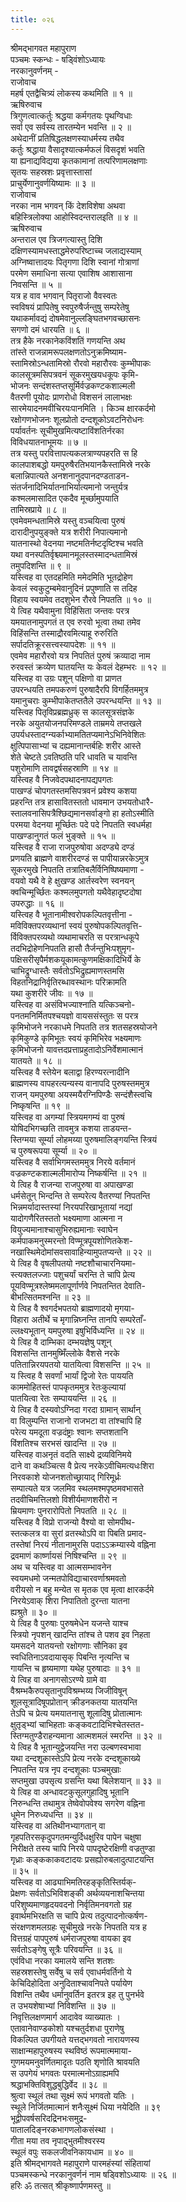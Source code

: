 ```yaml
---
title: ०२६
---
```

श्रीमद्‌भागवत महापुराण  
पञ्चमः स्कन्धः - षड्विंशोऽध्यायः  
नरकानुवर्णनम् -  
राजोवाच   
महर्ष एतद्वैचित्र्यं लोकस्य कथमिति ॥ १ ॥   
ऋषिरुवाच   
त्रिगुणत्वात्कर्तुः श्रद्धया कर्मगतयः पृथग्विधाः   
सर्वा एव सर्वस्य तारतम्येन भवन्ति ॥ २ ॥   
अथेदानीं प्रतिषिद्धलक्षणस्याधर्मस्य तथैव   
कर्तुः श्रद्धाया वैसादृश्यात्कर्मफलं विसदृशं भवति   
या ह्यनाद्यविद्यया कृतकामानां तत्परिणामलक्षणाः   
सृतयः सहस्रशः प्रवृत्तास्तासां   
प्राचुर्येणानुवर्णयिष्यामः ॥ ३ ॥   
राजोवाच   
नरका नाम भगवन् किं देशविशेषा अथवा   
बहिस्त्रिलोक्या आहोस्विदन्तरालइति ॥ ४ ॥   
ऋषिरुवाच   
अन्तराल एव त्रिजगत्यास्तु दिशि   
दक्षिणस्यामधस्ताद्धमेरुपरिष्टाच्च जलाद्यस्याम्   
अग्निष्वात्तादयः पितृगणा दिशि स्वानां गोत्राणां   
परमेण समाधिना सत्या एवाशिष आशासाना   
निवसन्ति ॥ ५ ॥   
यत्र ह वाव भगवान् पितृराजो वैवस्वतः   
स्वविषयं प्रापितेषु स्वपुरुषैर्जन्तुषु सम्परेतेषु   
यथाकर्मावद्यं दोषमेवानुल्लङ्घितभगवच्छासनः   
सगणो दमं धारयति ॥ ६ ॥   
तत्र हैके नरकानेकविंशतिं गणयन्ति अथ   
तांस्ते राजन्नामरूपलक्षणतोऽनुक्रमिष्याम-   
स्तामिस्रोऽन्धतामिस्रो रौरवो महारौरवः कुम्भीपाकः   
कालसूत्रमसिपत्रवनं सूकरमुखयधकूपः कृमि-   
भोजनः सन्दंशस्तप्तसूर्मिर्वज्रकण्टकशाल्मली   
वैतरणी पूयोदः प्राणरोधो विशसनं लालाभक्षः   
सारमेयादनमवीचिरयःपानमिति । किञ्च क्षारकर्दमो   
रक्षोगणभोजनः शूलप्रोतो दन्दशूकोऽवटनिरोधनः   
पर्यावर्तनः सूचीमुखमित्यष्टाविंशतिर्नरका   
विविधयातनाभूमयः ॥ ७ ॥   
तत्र यस्तु परवित्तापत्यकलत्राण्यपहरति स हि   
कालपाशबद्धो यमपुरुषैरतिभयानकैस्तामिस्रे नरके   
बलान्निपात्यते अनशनानुदपानदण्डताडन-   
संतर्जनादिभिर्यातनाभिर्यात्यमानो जन्तुर्यत्र   
कश्मलमासादित एकदैव मूर्च्छामुपयाति   
तामिस्रप्राये ॥ ८ ॥   
एवमेवमन्धतामिस्रे यस्तु वञ्चयित्वा पुरुषं   
दारादीनुपयुङ्क्ते यत्र शरीरी निपात्यमानो   
यातनास्थो वेदनया नष्टमतिर्नष्टदृष्टिश्च भवति   
यथा वनस्पतिर्वृश्च्यमानमूलस्तस्मादन्धतामिस्रं   
तमुपदिशन्ति ॥ ९ ॥   
यस्त्विह वा एतदहमिति ममेदमिति भूतद्रोहेण   
केवलं स्वकुटुम्बमेवानुदिनं प्रपुष्णाति स तदिह   
विहाय स्वयमेव तदशुभेन रौरवे निपतति ॥ १० ॥   
ये त्विह यथैवामुना विहिंसिता जन्तवः परत्र   
यमयातनामुपगतं त एव रुरवो भूत्वा तथा तमेव   
विहिंसन्ति तस्माद्रौरवमित्याहू रुरुरिति   
सर्पादतिक्रूरसत्त्वस्यापदेशः ॥ ११ ॥   
एवमेव महारौरवो यत्र निपतितं पुरुषं क्रव्यादा नाम   
रुरवस्तं क्रव्येण घातयन्ति यः केवलं देहम्भरः ॥ १२ ॥   
यस्त्विह वा उग्रः पशून् पक्षिणो वा प्राणत   
उपरन्धयति तमपकरुणं पुरुषादैरपि विगर्हितममुत्र   
यमानुचराः कुम्भीपाकेतप्ततैले उपरन्धयन्ति ॥ १३ ॥   
यस्त्विह पितृविप्रब्रह्मध्रुक् स कालसूत्रसंज्ञके   
नरके अयुतयोजनपरिमण्डले ताम्रमये तप्तखले   
उपर्यधस्तादग्न्यर्काभ्यामतितप्यमानेऽभिनिवेशितः   
क्षुत्पिपासाभ्यां च दह्यमानान्तर्बहिः शरीर आस्ते   
शेते चेष्टते ऽवतिष्ठति परि धावति च यावन्ति   
पशुरोमाणि तावद्वर्षसहस्राणि ॥ १४ ॥   
यस्त्विह वै निजवेदपथादनापद्यपगतः   
पाखण्डं चोपगतस्तमसिपत्रवनं प्रवेश्य कशया   
प्रहरन्ति तत्र हासावितस्ततो धावमान उभयतोधारै-   
स्तालवनासिपत्रैश्छिद्यमानसर्वाङ्गो हा हतोऽस्मीति   
परमया वेदनया मूर्च्छितः पदे पदे निपतति स्वधर्महा   
पाखण्डानुगतं फलं भुङ्क्ते ॥ १५ ॥   
यस्त्विह वै राजा राजपुरुषोवा अदण्ड्ये दण्डं   
प्रणयति ब्राह्मणे वाशरीरदण्डं स पापीयान्नरकेऽमुत्र   
सूकरमुखे निपतति तत्रातिबलैर्विनिष्पिष्यमाणा -   
वयवो यथै वे हे क्षुखण्ड आर्तस्वरेण स्वनयन्   
क्वचिन्मूर्च्छितः कश्मलमुपगतो यथैवेहादृष्टदोषा   
उपरुद्धाः ॥ १६ ॥   
यस्त्विह वै भूतानामीश्वरोपकल्पितवृत्तीना -   
मविविक्तपरव्यथानां स्वयं पुरुषोपकल्पितवृत्ति-   
र्विविक्तपरव्यथो व्यथामाचरति स परत्रान्धकूपे   
तदभिद्रोहेणनिपतति हासौ तैर्जन्तुभिःपशुमृग-   
पक्षिसरीसृपैर्मशकयूकामत्कुणमक्षिकादिभिर्ये के   
चाभिद्रुग्धास्तैः सर्वतोऽभिद्रुह्यमाणस्तमसि   
विहतनिद्रानिर्वृतिरब्धावस्थानः परिक्रामति   
यथा कुशरीरे जीवः ॥ १७ ॥   
यस्त्विह वा असंविभज्याश्नाति यत्किञ्चनो-   
पनतमनिर्मितपश्चयज्ञो वायससंस्तुतः स परत्र   
कृमिभोजने नरकाधमे निपतति तत्र शतसहस्रयोजने   
कृमिकुण्डे कृमिभूतः स्वयं कृमिभिरेव भक्ष्यमाणः   
कृमिभोजनो यावत्तदप्रत्ताप्रहुतादोऽनिर्वेशमात्मानं   
यातयते ॥ १८ ॥   
यस्त्विह वै स्तेयेन बलाद्वा हिरण्यरत्नादीनि   
ब्राह्मणस्य वापहरत्यन्यस्य वानापदि पुरुषस्तममुत्र   
राजन् यमपुरुषा अयस्मयैरग्निपिण्डैः सन्दंशैस्त्वचि   
निष्कृषन्ति ॥ १९ ॥   
यस्त्विह वा अगम्यां स्त्रियमगम्यं वा पुरुषं   
योषिदभिगच्छति तावमुत्र कशया ताडयन्त-   
स्तिग्मया सूर्म्या लोहमय्या पुरुषमालिङ्गयन्ति स्त्रियं   
च पुरुषरूपया सूर्म्या ॥ २० ॥   
यस्त्विह वै सर्वाभिगमस्तममुत्र निरये वर्तमानं   
वज्रकण्टकशाल्मलीमारोप्य निष्कर्षन्ति ॥ २१ ॥   
ये त्विह वै राजन्या राजपुरुषा वा अपाखण्डा   
धर्मसेतून् भिन्दन्ति ते सम्परेत्य वैतरण्यां निपतन्ति   
भिन्नमर्यादास्तस्यां निरयपरिखाभूतायां नद्यां   
यादोगणैरितस्ततो भक्ष्यमाणा आत्मना न   
वियुज्यमानाश्चासुभिरुह्यमानाः स्वाघेन   
कर्मपाकमनुस्मरन्तो विण्मूत्रपूयशोणितकेश-   
नखास्थिमेदोमांसवसावाहिन्यामुपतप्यन्ते ॥ २२ ॥   
ये त्विह वै वृषलीपतयो नष्टशौचाचारनियमा-   
स्त्यक्तलज्जाः पशुचर्यां चरन्ति ते चापि प्रेत्य   
पूयविण्मूत्रश्लेष्ममलापूर्णार्णवे निपतन्तित देवाति-   
बीभत्सितमश्नन्ति ॥ २३ ॥   
ये त्विह वै श्वगर्दभपतयो ब्राह्मणादयो मृगया-   
विहारा अतीर्थे च मृगान्निघ्नन्ति तानपि सम्परेताँ-   
ल्लक्ष्यभूतान् यमपुरुषा इषुभिर्विध्यन्ति ॥ २४ ॥   
ये त्विह वै दाम्भिका दम्भयज्ञेषु पशून्   
विशसन्ति तानमुष्मिँल्लोके वैशसे नरके   
पतितान्निरयपतयो यातयित्वा विशसन्ति ॥ २५ ॥   
य स्त्विह वै सवर्णां भार्यां द्विजो रेतः पाययति   
काममोहितस्तं पापकृतममुत्र रेतःकुल्यायां   
पातयित्वा रेतः सम्पाययन्ति ॥ २६ ॥   
ये त्विह वै दस्यवोऽग्निदा गरदा ग्रामान् सार्थान्   
वा विलुम्पन्ति राजानो राजभटा वा तांश्चापि हि   
परेत्य यमदूता वज्रदंष्ट्राः श्वानः सप्तशतानि   
विंशतिश्च सरभसं खादन्ति ॥ २७ ॥   
यस्त्विह वाअनृतं वदति साक्ष्ये द्रव्यविनिमये   
दाने वा कथञ्चित्स वै प्रेत्य नरकेऽवीचिमत्यधःशिरा   
निरवकाशे योजनशतोच्छ्रायाद् गिरिमूर्ध्रः   
सम्पात्यते यत्र जलमिव स्थलमश्मपृष्ठमवभासते   
तदवीचिमत्तिलशो विशीर्यमाणशरीरो न   
म्रियमाणः पुनरारोपितो निपतति ॥ २८ ॥   
यस्त्विह वै विप्रो राजन्यो वैश्यो वा सोमपीथ-   
स्तत्कलत्र वा सुरां व्रतस्थोऽपि वा पिबति प्रमाद-   
तस्तेषां निरयं नीतानामुरसि पदाऽऽक्रम्यास्ये वह्निना   
द्रवमाणं कार्ष्णायसं निषिश्चन्ति ॥ २९ ॥   
अथ च यस्त्विह वा आत्मसम्भावनेन   
स्वयमधमो जन्मतपोविद्याचारवर्णाश्रमवतो   
वरीयसो न बहु मन्येत स मृतक एव मृत्वा क्षारकर्दमे   
निरयेऽवाक् शिरा निपातितो दुरन्ता यातना   
ह्यश्रुते ॥ ३० ॥   
ये त्विह वै पुरुषाः पुरुषमेधेन यजन्ते याश्च   
स्त्रियो नृपशन् खादन्ति तांश्च ते पशव इव निहता   
यमसदने यातयन्तो रक्षोगणाः सौनिका इव   
स्वधितिनाऽवदायासृक् पिबन्ति नृत्यन्ति च   
गायन्ति च हृष्यमाणा यथेह पुरुषादाः ॥ ३१ ॥   
ये त्विह वा अनागसोऽरण्ये ग्रामे वा   
वैश्रम्भकैरुपसृतानुपविश्रम्भय्य जिजीविषून्   
शूलसूत्रादिषूपप्रोतान् क्रीडनकतया यातयन्ति   
तेऽपि च प्रेत्य यमयातनासु शूलादिषु प्रोतात्मानः   
क्षुतृड्भ्यां चाभिहताः कङ्कवटादिभिश्चेतस्तत-   
स्तिग्मतुण्डैराहन्यमाना आत्मशमलं स्मरन्ति ॥ ३२ ॥   
ये त्विह वै भूतान्युद्वेजयन्ति नरा उल्बणस्वभावा   
यथा दन्दशूकास्तेऽपि प्रेत्य नरके दन्दशूकाख्ये   
निपतन्ति यत्र नृप दन्दशूकाः पञ्चमुखाः   
सप्तमुखा उपसृत्य ग्रसन्ति यथा बिलेशयान् ॥ ३३ ॥   
ये त्विह वा अन्धावटकुसूलगुहादिषु भूतानि   
निरुन्धन्ति तथामुत्र तेष्वेवोपवेश्य सगरेण वह्निना   
धूमेन निरुध्यधन्ति ॥ ३४ ॥   
यस्त्विह वा अतिथीनभ्यागतान् वा   
गृहपतिरसकृदुपगतमन्युर्दिधक्षुरिव पापेन चक्षुषा   
निरीक्षते तस्य चापि निरये पापदृष्टेरक्षिणी वज्रतुण्डा   
गृध्राः कङ्ककाकवटादयः प्रसह्योरुबलादुत्पाटयन्ति   
॥ ३५ ॥   
यस्त्विह वा आढ्याभिमतिरहङ्कृतिस्तिर्यक्-   
प्रेक्षणः सर्वतोऽभिविशङ्की अर्थव्ययनाशचिन्तया   
परिशुष्यमाणहृदयवदनो निर्वृतिमनवगतो ग्रह   
इवार्थमभिरक्षति स चापि प्रेत्य तदुत्पादनोत्कर्षण-   
संरक्षणशमलग्रहः सूचीमुखे नरके निपतति यत्र ह   
वित्तग्रहं पापपुरुषं धर्मराजपुरुषा वायका इव   
सर्वतोऽङ्गेषु सूत्रैः परिवयन्ति ॥ ३६ ॥   
एवंविधा नरका यमालये सन्ति शतशः   
सहस्रशस्तेषु सर्वेषु च सर्व एवाधर्मवर्तिनो ये   
केचिदिहोदिता अनुदिताश्चावनिपते पर्यायेण   
विशन्ति तथैव धर्मानुवर्तिन इतरत्र इह तु पुनर्भवे   
त उभयशेषाभ्यां निविशन्ति ॥ ३७ ॥   
निवृत्तिलक्षणमार्ग आदावेव व्याख्यातः ।   
एतावानेवाण्डकोशो यश्चतुर्दशधा पुराणेषु   
विकल्पित उपगीयते यत्तद्‌भगवतो नारायणस्य   
साक्षान्महापुरुषस्य स्थविष्ठं रूपमात्ममाया-   
गुणमयमनुवर्णितमादृतः पठति शृणोति श्रावयति   
स उपगेयं भगवतः परमात्मनोऽग्राह्यमपि   
श्रद्धाभक्तिविशुद्धबुद्धिर्वेद ॥ ३८ ॥   
श्रुत्वा स्थूलं तथा सूक्ष्मं रूपं भगवतो यतिः ।   
स्थूले निर्जितमात्मानं शनैःसूक्ष्मं धिया नयेदिति ॥ ३९   
भूद्वीपवर्षसरिदद्रिनभःसमुद्र-   
पातालदिङ्नरकभागणलोकसंस्था ।   
गीता मया तव नृपाद्‌भुतमीश्वरस्य   
स्थूलं वपुः सकलजीवनिकायधाम ॥ ४० ॥   
इति श्रीमद्‌भागवते महापुराणे पारमहंस्यां संहितायां   
पञ्चमस्कन्धे नरकानुवर्णनं नाम षड्विशोऽध्यायः ॥ २६ ॥   
हरिः ॐ तत्सत् श्रीकृष्णार्पणमस्तु ॥
